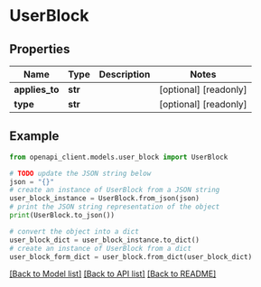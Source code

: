 # UserBlock


## Properties

Name | Type | Description | Notes
------------ | ------------- | ------------- | -------------
**applies_to** | **str** |  | [optional] [readonly] 
**type** | **str** |  | [optional] [readonly] 

## Example

```python
from openapi_client.models.user_block import UserBlock

# TODO update the JSON string below
json = "{}"
# create an instance of UserBlock from a JSON string
user_block_instance = UserBlock.from_json(json)
# print the JSON string representation of the object
print(UserBlock.to_json())

# convert the object into a dict
user_block_dict = user_block_instance.to_dict()
# create an instance of UserBlock from a dict
user_block_form_dict = user_block.from_dict(user_block_dict)
```
[[Back to Model list]](../README.md#documentation-for-models) [[Back to API list]](../README.md#documentation-for-api-endpoints) [[Back to README]](../README.md)


